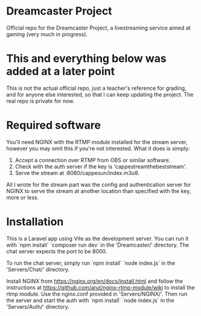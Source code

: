 # Dreamcaster Project
 Official repo for the Dreamcaster Project, a livestreaming service aimed at gaming (very much in progress).


# This and everything below was added at a later point

This is not the actual official repo, just a teacher's reference for grading, and for anyone else interested, so that I can keep updating the project. The real repo is private for now.

# Required software

You'll need NGINX with the RTMP module installed for the stream server, however you may omit this if you're not interested. What it does is simply:

1. Accept a connection over RTMP from OBS or similar software.
2. Check with the auth server if the key is 'cappestreamthebeststream'.
3. Serve the stream at :8080/cappesun/index.m3u8.

All I wrote for the stream part was the config and authentication server for NGINX to serve the stream at another location than specified with the key, more or less.

# Installation

This is a Laravel app using Vite as the development server. You can run it with 
´npm install´
´composer run dev´
in the 'Dreamcaster/' directory. The chat server expects the port to be 8000.

To run the chat server, simply run
´npm install´
´node index.js´
in the 'Servers/Chat/' directory.

Install NGINX from https://nginx.org/en/docs/install.html and follow the instructions at https://github.com/arut/nginx-rtmp-module/wiki to install the rtmp module. Use the nginx.conf provided in 'Servers/NGINX/'. Then run the server and start the auth with
´npm install´
´node index.js´
in the 'Servers/Auth/' directory.

